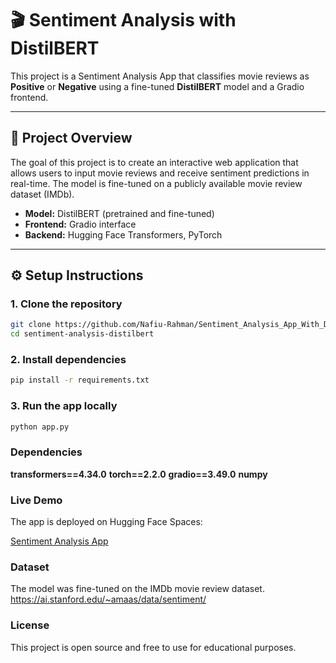 # 🎬 Sentiment Analysis with DistilBERT

This project is a Sentiment Analysis App that classifies movie reviews as **Positive** or **Negative** using a fine-tuned **DistilBERT** model and a Gradio frontend.

---

## 📌 Project Overview
The goal of this project is to create an interactive web application that allows users to input movie reviews and receive sentiment predictions in real-time. The model is fine-tuned on a publicly available movie review dataset (IMDb).

- **Model:** DistilBERT (pretrained and fine-tuned)
- **Frontend:** Gradio interface
- **Backend:** Hugging Face Transformers, PyTorch

---

## ⚙️ Setup Instructions

### 1. Clone the repository
```bash
git clone https://github.com/Nafiu-Rahman/Sentiment_Analysis_App_With_DistilBERT
cd sentiment-analysis-distilbert
```

### 2. Install dependencies
```bash
pip install -r requirements.txt
```

### 3. Run the app locally
```bash
python app.py
```

### Dependencies

**transformers==4.34.0**
**torch==2.2.0**
**gradio==3.49.0**
**numpy**

### Live Demo

The app is deployed on Hugging Face Spaces:

[Sentiment Analysis App](https://huggingface.co/spaces/N4F1U/sentiment-app)

### Dataset
The model was fine-tuned on the IMDb movie review dataset.
https://ai.stanford.edu/~amaas/data/sentiment/

### License
This project is open source and free to use for educational purposes.
